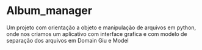 # Album_manager
Um projeto com orientação a objeto e manipulação de arquivos em python, onde nos criamos um aplicativo com interface grafica e com modelo de separação dos arquivos em Domain Giu e Model
